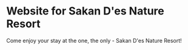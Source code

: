 # Website for Sakan D'es Nature Resort
Come enjoy your stay at the one, the only - Sakan D'es Nature Resort!
